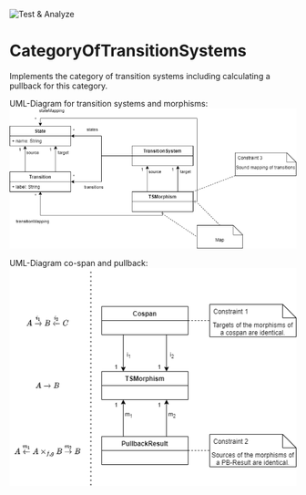 ![Test & Analyze](https://github.com/timKraeuter/CategoryOfTransitionSystems/workflows/Test%20&%20Analyze/badge.svg)
# CategoryOfTransitionSystems
Implements the category of transition systems including calculating a pullback for this category.

UML-Diagram for transition systems and morphisms:
![Transition systems and morphisms](https://raw.githubusercontent.com/timKraeuter/CategoryOfTransitionSystems/master/src/main/resources/Transition%20System%20and%20Morpishm.png)

UML-Diagram co-span and pullback:
![co-span and pullback](https://raw.githubusercontent.com/timKraeuter/CategoryOfTransitionSystems/master/src/main/resources/Co-span%20and%20Pullback.png)
